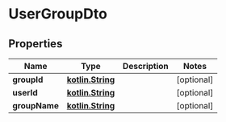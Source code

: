 # UserGroupDto

## Properties
Name | Type | Description | Notes
------------ | ------------- | ------------- | -------------
**groupId** | [**kotlin.String**](.md) |  |  [optional]
**userId** | [**kotlin.String**](.md) |  |  [optional]
**groupName** | [**kotlin.String**](.md) |  |  [optional]
